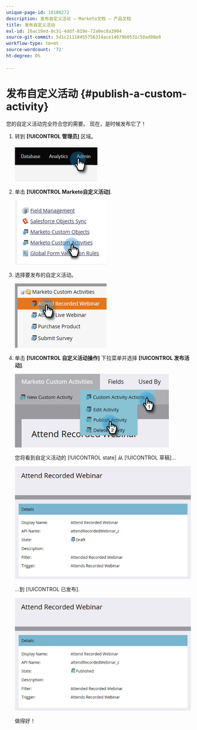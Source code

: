 ```yaml
---
unique-page-id: 10100272
description: 发布自定义活动 — Marketo文档 — 产品文档
title: 发布自定义活动
exl-id: 16ac19ed-8c31-4ddf-819e-72a0ec8a3904
source-git-commit: 5d1c21118455756314ace14679b0531c50ad08e8
workflow-type: tm+mt
source-wordcount: '72'
ht-degree: 0%

---
```


# 发布自定义活动 {#publish-a-custom-activity}

您的自定义活动完全符合您的需要。 现在，是时候发布它了！

1. 转到 **[!UICONTROL 管理员]** 区域。

   ![](assets/publish-a-custom-activity-1.png)

1. 单击 **[!UICONTROL Marketo自定义活动]**.

   ![](assets/publish-a-custom-activity-2.png)

1. 选择要发布的自定义活动。

   ![](assets/publish-a-custom-activity-3.png)

1. 单击 **[!UICONTROL 自定义活动操作]** 下拉菜单并选择 **[!UICONTROL 发布活动]**.

   ![](assets/publish-a-custom-activity-4.png)

   您将看到自定义活动的 [!UICONTROL state] 从 [!UICONTROL 草稿]...

   ![](assets/publish-a-custom-activity-5.png)

   ...到 [!UICONTROL 已发布].

   ![](assets/publish-a-custom-activity-6.png)

   做得好！
